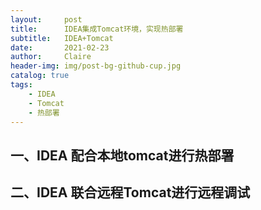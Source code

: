 ```yaml
---
layout:     post
title:      IDEA集成Tomcat环境，实现热部署
subtitle:   IDEA+Tomcat
date:       2021-02-23
author:     Claire
header-img: img/post-bg-github-cup.jpg
catalog: true
tags:
    - IDEA
    - Tomcat
    - 热部署
---
```


## 一、IDEA 配合本地tomcat进行热部署


## 二、IDEA 联合远程Tomcat进行远程调试